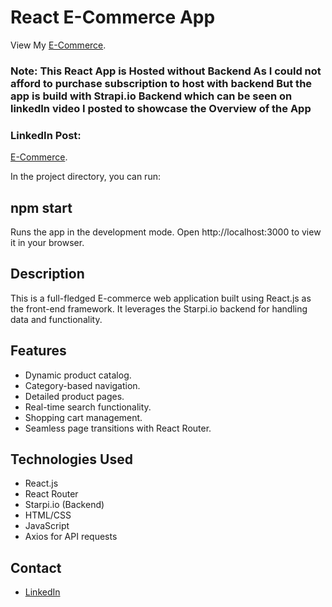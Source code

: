 # React E-Commerce App

View My [E-Commerce](https://main--bucolic-youtiao-2b4590.netlify.app/).
### Note: This React App is Hosted without Backend As I could not afford to purchase subscription to host with backend But the app is build with Strapi.io Backend which can be seen on linkedIn video I posted to showcase the Overview of the App
### LinkedIn Post:
[E-Commerce](https://pathanfazal.github.io/E-Commerce/).

In the project directory, you can run:

## npm start
Runs the app in the development mode.
Open http://localhost:3000 to view it in your browser.

## Description

This is a full-fledged E-commerce web application built using React.js as the front-end framework. It leverages the Starpi.io backend for handling data and functionality.

## Features

- Dynamic product catalog.
- Category-based navigation.
- Detailed product pages.
- Real-time search functionality.
- Shopping cart management.
- Seamless page transitions with React Router.

## Technologies Used

- React.js
- React Router
- Starpi.io (Backend)
- HTML/CSS
- JavaScript
- Axios for API requests

## Contact

- [LinkedIn](https://www.linkedin.com/in/fazal-pathan/)
